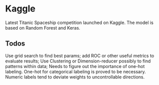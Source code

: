 # Kaggle
Latest Titanic Spaceship competition launched on Kaggle. The model is based on Random Forest and Keras.
## Todos
Use grid search to find best params; 
add ROC or other useful metrics to evaluate results;
Use Clustering or Dimension-reducer possibly to find patterns within data;
Needs to figure out the importance of one-hot labeling.
One-hot for categorical labeling is proved to be necessary. Numeric labels tend to deviate weights to uncontrollable directions.
